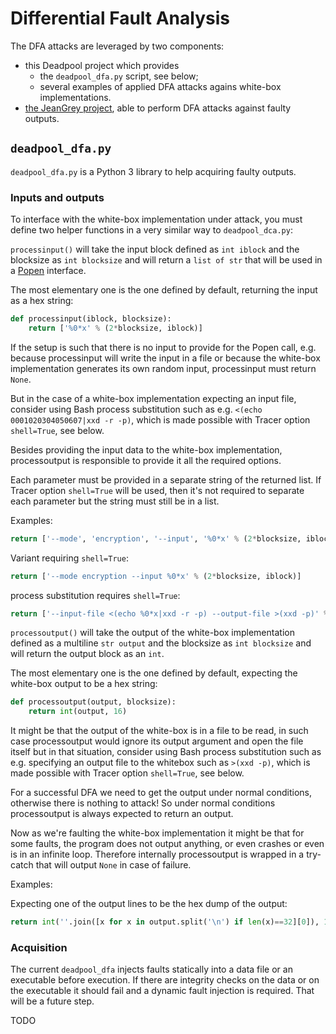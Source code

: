 # Differential Fault Analysis

The DFA attacks are leveraged by two components:

 * this Deadpool project which provides
   * the ```deadpool_dfa.py``` script, see below;
   * several examples of applied DFA attacks agains white-box implementations.
 * [the JeanGrey project](https://github.com/SideChannelMarvels/JeanGrey), able to perform DFA attacks against faulty outputs.

## ```deadpool_dfa.py```

```deadpool_dfa.py``` is a Python 3 library to help acquiring faulty outputs.

### Inputs and outputs

To interface with the white-box implementation under attack, you must define two helper functions in a very similar way to ```deadpool_dca.py```:  

```processinput()``` will take the input block defined as ```int iblock``` and the blocksize as ```int blocksize``` and will return a ```list of str``` that will be used in a [Popen](https://docs.python.org/2/library/subprocess.html) interface.

The most elementary one is the one defined by default, returning the input as a hex string:
```python
def processinput(iblock, blocksize):
    return ['%0*x' % (2*blocksize, iblock)]
```

If the setup is such that there is no input to provide for the Popen call, e.g. because processinput will write the input in a file or because the white-box implementation generates its own random input, processinput must return ```None```.

But in the case of a white-box implementation expecting an input file, consider using Bash process substitution such as e.g. ```<(echo 0001020304050607|xxd -r -p)```, which is made possible with Tracer option ```shell=True```, see below.

Besides providing the input data to the white-box implementation, processoutput is responsible to provide it all the required options.

Each parameter must be provided in a separate string of the returned list. If Tracer option ```shell=True``` will be used, then it's not required to separate each parameter but the string must still be in a list.

Examples:
```python
return ['--mode', 'encryption', '--input', '%0*x' % (2*blocksize, iblock)]
```

Variant requiring ```shell=True```:
```python
return ['--mode encryption --input %0*x' % (2*blocksize, iblock)]
```

process substitution requires ```shell=True```:
```python
return ['--input-file <(echo %0*x|xxd -r -p) --output-file >(xxd -p)' % (2*blocksize, iblock)]
```

```processoutput()``` will take the output of the white-box implementation defined as a multiline ```str output``` and the blocksize as ```int blocksize``` and will return the output block as an ```int```.

The most elementary one is the one defined by default, expecting the white-box output to be a hex string:
```python
def processoutput(output, blocksize):
    return int(output, 16)
```

It might be that the output of the white-box is in a file to be read, in such case processoutput would ignore its output argument and open the file itself but in that situation, consider using Bash process substitution such as e.g. specifying an output file to the whitebox such as ```>(xxd -p)```, which is made possible with Tracer option ```shell=True```, see below.

For a successful DFA we need to get the output under normal conditions, otherwise there is nothing to attack!
So under normal conditions processoutput is always expected to return an output.

Now as we're faulting the white-box implementation it might be that for some faults, the program does not output anything, or even crashes or even is in an infinite loop.
Therefore internally processoutput is wrapped in a try-catch that will output ```None``` in case of failure.

Examples:

Expecting one of the output lines to be the hex dump of the output:
```python
return int(''.join([x for x in output.split('\n') if len(x)==32][0]), 16)
```

### Acquisition

The current ```deadpool_dfa``` injects faults statically into a data file or an executable before execution. If there are integrity checks on the data or on the executable it should fail and a dynamic fault injection is required. That will be a future step.

TODO
